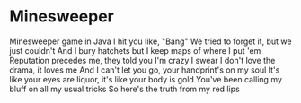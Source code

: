 # Minesweeper
Minesweeper game in Java
I hit you like, "Bang"
We tried to forget it, but we just couldn't
And I bury hatchets but I keep maps of where I put 'em
Reputation precedes me, they told you I'm crazy
I swear I don't love the drama, it loves me
And I can't let you go, your handprint's on my soul
It's like your eyes are liquor, it's like your body is gold
You've been calling my bluff on all my usual tricks
So here's the truth from my red lips
